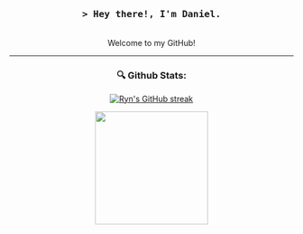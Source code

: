 <div id="header" align="center">
  <h3 align="center">
        <samp>&gt; Hey there!, I'm
                <b>Daniel.</b>
        </samp>
  </h3>

  <p align="center"> 
      <br>
       Welcome to my GitHub!
      <br>
  </p>

---  
### 🔍 Github Stats:
<p align="center">
  <a href="https://github.com/Daniel-Pool-Engineer">
    <img src="https://github-readme-streak-stats.herokuapp.com/?user=Daniel-Pool-Engineer&theme=outrun&border=7F3FBF&background=0D1117" alt="Ryn's GitHub streak"/>
  </a>
</p>
<p align="center">
  <a href="https://github.com/Daniel-Pool-Engineer">
    <img height=200 src="https://github-readme-stats.vercel.app/api?username=Daniel-Pool-Engineer&show_icons=true&theme=outrun&border_color=7F3FBF&bg_color=0D1117&rank_icon=github" /> <br>
  </a>
</p>
<picture>
  <source media="(prefers-color-scheme: dark)" srcset="https://raw.githubusercontent.com/Daniel-Pool-Engineer/Daniel-Pool-Engineer/output/pacman-contribution-graph-dark.svg">
  <source media="(prefers-color-scheme: light)" srcset="https://raw.githubusercontent.com/Daniel-Pool-Engineer/Daniel-Pool-Engineer/output/pacman-contribution-graph.svg">
 </picture>
